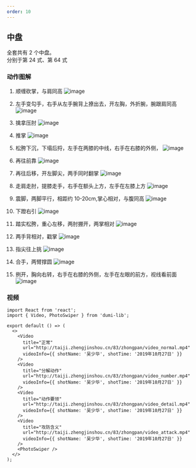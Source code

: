 ```yaml
---
order: 10
---
```


## 中盘

全套共有 2 个中盘。  
分别于第 24 式、第 64 式

### 动作图解

1. 顺缠砍掌，与肩同高
   ![image](http://taiji.zhengjinshou.cn/other/loading.png#imgId=83/zhongpan/142548.jpg)

2. 左手变勾手，右手从左手腕背上撩出去，开左胸，外折腕，腕跟肩同高
   ![image](http://taiji.zhengjinshou.cn/other/loading.png#imgId=83/zhongpan/142552.jpg)

3. 擒拿压肘
   ![image](http://taiji.zhengjinshou.cn/other/loading.png#imgId=83/zhongpan/142557.jpg)

4. 推掌
   ![image](http://taiji.zhengjinshou.cn/other/loading.png#imgId=83/zhongpan/142606.jpg)

5. 松胯下沉，下塌后捋，左手在两膝的中线，右手在右膝的外侧，
   ![image](http://taiji.zhengjinshou.cn/other/loading.png#imgId=83/zhongpan/142621.jpg)

6. 再往前靠
   ![image](http://taiji.zhengjinshou.cn/other/loading.png#imgId=83/zhongpan/142625.jpg)

7. 再往后移，开左脚尖，两手同时翻掌
   ![image](http://taiji.zhengjinshou.cn/other/loading.png#imgId=83/zhongpan/142631.jpg)

8. 走肩走肘，提膝走手，右手在额头上方，左手在左膝上方
   ![image](http://taiji.zhengjinshou.cn/other/loading.png#imgId=83/zhongpan/142641.jpg)

9. 震脚，两脚平行，相距约 10-20cm,掌心相对，与腹同高
   ![image](http://taiji.zhengjinshou.cn/other/loading.png#imgId=83/zhongpan/142645.jpg)

10. 下蹬右引
    ![image](http://taiji.zhengjinshou.cn/other/loading.png#imgId=83/zhongpan/142649.jpg)

11. 踏实松胯，重心左移，两肘掤开，两掌相对
    ![image](http://taiji.zhengjinshou.cn/other/loading.png#imgId=83/zhongpan/142654.jpg)

12. 两手背相对，戳掌
    ![image](http://taiji.zhengjinshou.cn/other/loading.png#imgId=83/zhongpan/142659.jpg)

13. 指尖往上挑
    ![image](http://taiji.zhengjinshou.cn/other/loading.png#imgId=83/zhongpan/142709.jpg)

14. 合手，两臂撑圆
    ![image](http://taiji.zhengjinshou.cn/other/loading.png#imgId=83/zhongpan/142713.jpg)

15. 挒开，胸向右转，右手在右膝的外侧，左手在左眼的前方，视线看前面
    ![image](http://taiji.zhengjinshou.cn/other/loading.png#imgId=83/zhongpan/142718.jpg)

### 视频

```tsx | inline
import React from 'react';
import { Video, PhotoSwiper } from 'dumi-lib';

export default () => (
  <>
    <Video
      title="正常"
      url="http://taiji.zhengjinshou.cn/83/zhongpan/video_normal.mp4"
      videoInfo={{ shotName: '吴少华', shotTime: '2019年10月27日' }}
    />
    <Video
      title="分解动作"
      url="http://taiji.zhengjinshou.cn/83/zhongpan/video_number.mp4"
      videoInfo={{ shotName: '吴少华', shotTime: '2019年10月27日' }}
    />
    <Video
      title="动作要领"
      url="http://taiji.zhengjinshou.cn/83/zhongpan/video_detail.mp4"
      videoInfo={{ shotName: '吴少华', shotTime: '2019年10月27日' }}
    />
    <Video
      title="攻防含义"
      url="http://taiji.zhengjinshou.cn/83/zhongpan/video_attack.mp4"
      videoInfo={{ shotName: '吴少华', shotTime: '2019年10月27日' }}
    />
    <PhotoSwiper />
  </>
);
```

